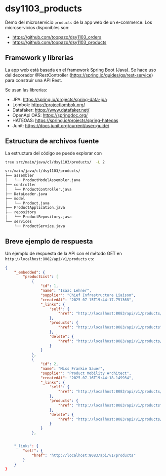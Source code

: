 # dsy1103_products
Demo del microservicio ```products``` de la app web de un e-commerce. Los microservicios disponibles son:
- https://github.com/toopazo/dsy1103_orders
- https://github.com/toopazo/dsy1103_products

## Framework y librerías
La app web está basada en el framework Spring Boot (Java). Se hace uso del decorador @RestController (https://spring.io/guides/gs/rest-service) para construir una API Rest.

Se usan las librerías:
- JPA: https://spring.io/projects/spring-data-jpa
- Lombok: https://projectlombok.org/
- Datafaker: https://www.datafaker.net/
- OpenApi OAS: https://springdoc.org/
- HATEOAS: https://spring.io/projects/spring-hateoas
- Junit: https://docs.junit.org/current/user-guide/

## Estructura de archivos fuente

La estructura del código se puede explorar con
```bash
tree src/main/java/cl/dsy1103/products/  -L 2
```
```bash
src/main/java/cl/dsy1103/products/
├── assembler
│   └── ProductModelAssembler.java
├── controller
│   └── ProductController.java
├── DataLoader.java
├── model
│   └── Product.java
├── ProductApplication.java
├── repository
│   └── ProductRepository.java
└── services
    └── ProductService.java
```

## Breve ejemplo de respuesta

Un ejemplo de respuesta de la API con el método GET en ```http://localhost:8082/api/v1/products``` es:
```json
{
    "_embedded": {
        "productList": [
            {
                "id": 1,
                "name": "Isaac Lehner",
                "supplier": "Chief Infrastructure Liaison",
                "createdAt": "2025-07-15T19:44:17.751368",
                "_links": {
                    "self": {
                        "href": "http://localhost:8083/api/v1/products/1"
                    },
                    "products": {
                        "href": "http://localhost:8083/api/v1/products"
                    },
                    "delete": {
                        "href": "http://localhost:8083/api/v1/products/1"
                    }
                }
            },
            {
                "id": 2,
                "name": "Miss Frankie Sauer",
                "supplier": "Product Mobility Architect",
                "createdAt": "2025-07-16T19:44:18.149934",
                "_links": {
                    "self": {
                        "href": "http://localhost:8083/api/v1/products/2"
                    },
                    "products": {
                        "href": "http://localhost:8083/api/v1/products"
                    },
                    "delete": {
                        "href": "http://localhost:8083/api/v1/products/2"
                    }
                }
            },


    "_links": {
        "self": {
            "href": "http://localhost:8083/api/v1/products"
        }
    }
}  
```